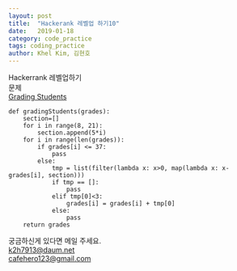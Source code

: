 ```yaml
---
layout: post
title:  "Hackerank 레벨업 하기10"
date:   2019-01-18
category: code_practice
tags: coding_practice
author: Khel Kim, 김현호
---
```


Hackerrank 레벨업하기  
문제  
[Grading Students](https://www.hackerrank.com/challenges/grading/problem)

~~~
def gradingStudents(grades):
    section=[]
    for i in range(8, 21):
        section.append(5*i)
    for i in range(len(grades)):
        if grades[i] <= 37:
            pass
        else:
            tmp = list(filter(lambda x: x>0, map(lambda x: x-grades[i], section)))
            if tmp == []:
                pass
            elif tmp[0]<3:
                grades[i] = grades[i] + tmp[0]
            else:
                pass
    return grades
~~~

궁금하신게 있다면 메일 주세요.   
k2h7913@daum.net  
cafehero123@gmail.com
